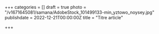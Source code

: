 +++
categories = []
draft = true
photo = "/v1671645081/samana/AdobeStock_101499133-min_yztowo_noysey.jpg"
publishdate = 2022-12-21T00:00:00Z
title = "Titre article"

+++
